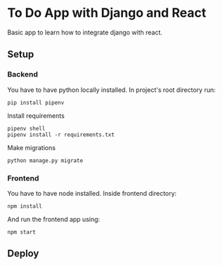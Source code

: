 # To Do App with Django and React
Basic app to learn how to integrate django with react.

## Setup
### Backend
You have to have python locally installed.
In project's root directory run:
```
pip install pipenv
```
Install requirements
```
pipenv shell
pipenv install -r requirements.txt
```
Make migrations
```
python manage.py migrate
```
### Frontend
You have to have node installed. Inside frontend directory:
```
npm install
```
And run the frontend app using:
```
npm start
```

## Deploy
